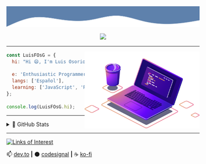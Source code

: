 <a href="https://github.com/LuisFOsG" >
  <img src=".assets/banner.svg" />
  <p align="center">
    <img src="https://img.shields.io/badge/JavaScript-F7DF1E?style=for-the-badge&logo=javascript&logoColor=black" />
  </p>
</a>

---------------

<img align="right" width="300" height="200" src=".assets/computer.png" />

```js
const LuisFOsG = {
  hi: "Hi 😄, I'm Luis Osorio",

  e: 'Enthusiastic Programmer',
  langs: ['Español'],
  learning: ['JavaScript', 'React', 'English'],
};

console.log(LuisFOsG.hi);
```

---------------

<details>
  <summary>🤔 GitHub Stats</summary>

---------------

  <div align="center" width="100%">
    <img width="50%" src="https://github-readme-streak-stats.herokuapp.com/?user=luisfosg&theme=nord" alt="LuisFOsG"><img width="50%" src="https://github-readme-stats.vercel.app/api?username=LuisFOsG&show_icons=true&theme=nord&count_private=true&show_owner=true&include_all_commits=true" alt="LuisFOsG's github stats">
  </div>

</details>

---------------

[![Links of Interest](https://readme-typing-svg.herokuapp.com?font=Rubik&color=%235EA6F7&size=25&vCenter=true&height=25&lines=%3E+Links+of+Interest)](https://github.com/LuisFOsG)

📫 [dev.to](https://dev.to/luisfosg) **|**
🌑 [codesignal](https://app.codesignal.com/profile/luisfosg) **|**
☕ [ko-fi](https://ko-fi.com/luisfosg)

<!--
Mas cosas a tener en cuenta :0

- 🔭 I’m currently working on ...
- 🌱 I’m currently learning ...
- 👯 I’m looking to collaborate on ...
- 🤔 I’m looking for help with ...
- 💬 Ask me about ...
- 📫 How to reach me: ...
- 😄 Pronouns: ...
- ⚡ Fun fact: ...

#### Redes Sociales

🏡 [website][website] **|**
🐦 [twitter][twitter] **|**
📺 [youtube][youtube] **|**
📷 [instagram][instagram] **|**
👔 [linkedin][linkedin]

-->
